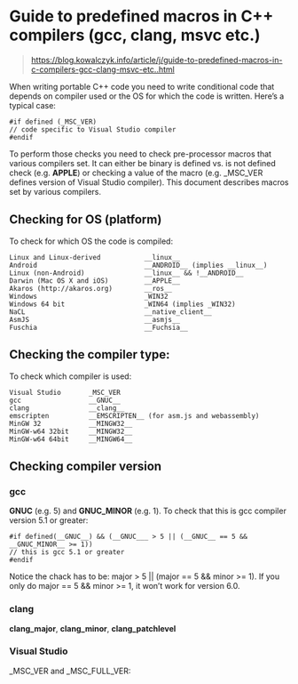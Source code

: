 # Guide to predefined macros in C++ compilers (gcc, clang, msvc etc.)
> https://blog.kowalczyk.info/article/j/guide-to-predefined-macros-in-c-compilers-gcc-clang-msvc-etc..html

When writing portable C++ code you need to write conditional code that depends on compiler used or the OS for which the code is written.
Here’s a typical case:
~~~
#if defined (_MSC_VER)
// code specific to Visual Studio compiler
#endif
~~~
To perform those checks you need to check pre-processor macros that various compilers set.
It can either be binary is defined vs. is not defined check (e.g. __APPLE__) or checking a value of the macro (e.g. _MSC_VER defines version of Visual Studio compiler).
This document describes macros set by various compilers.

## Checking for OS (platform)
To check for which OS the code is compiled:
~~~
Linux and Linux-derived           __linux__
Android                           __ANDROID__ (implies __linux__)
Linux (non-Android)               __linux__ && !__ANDROID__
Darwin (Mac OS X and iOS)         __APPLE__
Akaros (http://akaros.org)        __ros__
Windows                           _WIN32
Windows 64 bit                    _WIN64 (implies _WIN32)
NaCL                              __native_client__
AsmJS                             __asmjs__
Fuschia                           __Fuchsia__
~~~

## Checking the compiler type:
To check which compiler is used:
~~~
Visual Studio       _MSC_VER
gcc                 __GNUC__
clang               __clang__
emscripten          __EMSCRIPTEN__ (for asm.js and webassembly)
MinGW 32            __MINGW32__
MinGW-w64 32bit     __MINGW32__
MinGW-w64 64bit     __MINGW64__
~~~

## Checking compiler version

### gcc
__GNUC__ (e.g. 5) and __GNUC_MINOR__ (e.g. 1).
To check that this is gcc compiler version 5.1 or greater:
~~~
#if defined(__GNUC__) && (__GNUC___ > 5 || (__GNUC__ == 5 && __GNUC_MINOR__ >= 1))
// this is gcc 5.1 or greater
#endif
~~~
Notice the chack has to be: major > 5 || (major == 5 && minor >= 1). If you only do major == 5 && minor >= 1, it won’t work for version 6.0.

### clang
__clang_major__, __clang_minor__, __clang_patchlevel__

### Visual Studio
_MSC_VER and _MSC_FULL_VER: